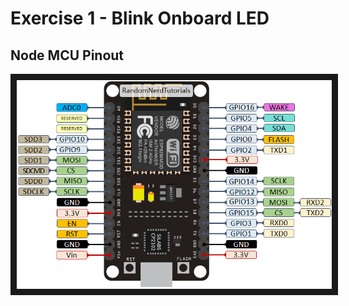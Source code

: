 # Exercise 1 - Blink Onboard LED

## Node MCU Pinout
<img src="https://raw.githubusercontent.com/erviveksoni/alexa-controlled-smart-home-lab/master/images/ESP8266-NodeMCU-pinout-gpio-pin.png" alt="NodeMCU" width="600" border="10" />
<br/>
